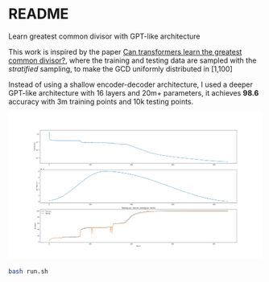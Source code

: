 # README

Learn greatest common divisor with GPT-like architecture

This work is inspired by the paper [Can transformers learn the greatest common divisor?](https://arxiv.org/pdf/2308.15594v1.pdf), where the training and testing data are sampled with the *stratified* sampling, to make the GCD uniformly distributed in [1,100]

Instead of using a shallow encoder-decoder architecture, I used a deeper GPT-like architecture with 16 layers and 20m+ parameters, it achieves **98.6** accuracy with 3m training points and 10k testing points. 

![](./learning_curve.png)

```bash
bash run.sh
```

